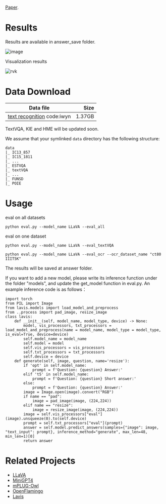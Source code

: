 [Paper](https://arxiv.org/pdf/2305.07895.pdf).

# Results

Results are available in answer_save folder. 

![image](https://github.com/echo840/MultimodalOCR/assets/87795401/523e0421-7eca-4d15-89f1-3f7348321055)

Visualization results

![rvk](https://github.com/echo840/MultimodalOCR/assets/87795401/21982aba-d063-4a52-a045-8d16e0e98f71)


# Data Download
| Data file | Size |
| --- | ---: |
|[text recognition](https://pan.baidu.com/s/1Ba950d94u8RQmtqvkLBk-A) code:iwyn | 1.37GB |

TextVQA, KIE and HME will be updated soon.

We assume that your symlinked `data` directory has the following structure:

```
data
|_ IC13_857
|_ IC15_1811
|_ ...
|_ ESTVQA
|_ textVQA
|_ ...
|_ FUNSD
|_ POIE
```


# Usage

eval on all datasets
```Shell
python eval.py --model_name LLaVA --eval_all
```

eval on one dataset
```Shell
python eval.py --model_name LLaVA --eval_textVQA
```
```Shell
python eval.py --model_name LLaVA --eval_ocr --ocr_dataset_name "ct80 IIIT5K"
```
The results will be saved at answer folder.

If you want to add a new model, please write its inference function under the folder "models", and update the get_model function in eval.py. An example inference code is as follows：

```Shell
import torch
from PIL import Image
from lavis.models import load_model_and_preprocess
from ..process import pad_image, resize_image
class lavis:
    def __init__(self, model_name, model_type, device) -> None:
        model, vis_processors, txt_processors = load_model_and_preprocess(name = model_name, model_type = model_type, is_eval=True, device=device)
        self.model_name = model_name
        self.model = model
        self.vis_processors = vis_processors
        self.txt_processors = txt_processors
        self.device = device
    def generate(self, image, question, name='resize'):
        if 'opt' in self.model_name:
            prompt = f'Question: {question} Answer:'
        elif 't5' in self.model_name:
            prompt = f'Question: {question} Short answer:'
        else:
            prompt = f'Question: {question} Answer:'
        image = Image.open(image).convert("RGB")
        if name == "pad":
            image = pad_image(image, (224,224))
        elif name == "resize":
            image = resize_image(image, (224,224))
        image = self.vis_processors["eval"](image).unsqueeze(0).to(self.device)
        prompt = self.txt_processors["eval"](prompt)
        answer = self.model.predict_answers(samples={"image": image, "text_input": prompt}, inference_method="generate", max_len=48, min_len=1)[0]
        return answer
```

# Related Projects
- [LLaVA](https://github.com/haotian-liu/LLaVA.git)
- [MiniGPT4](https://github.com/Vision-CAIR/MiniGPT-4.git)
- [mPLUG-Owl](https://github.com/X-PLUG/mPLUG-Owl.git)
- [OpenFlamingo](https://github.com/mlfoundations/open_flamingo.git)
- [Lavis](https://github.com/salesforce/LAVIS.git)
